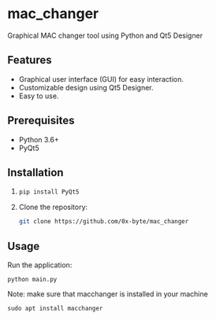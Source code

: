 # mac_changer
Graphical MAC changer tool using Python and Qt5 Designer
## Features

- Graphical user interface (GUI) for easy interaction.
- Customizable design using Qt5 Designer.
- Easy to use.

## Prerequisites

- Python 3.6+
- PyQt5

## Installation
1.
   ```bash
   pip install PyQt5

3. Clone the repository:
   ```bash
   git clone https://github.com/0x-byte/mac_changer

## Usage

  Run the application:
  
    python main.py


Note: make sure that macchanger is installed in your machine 

    sudo apt install macchanger


